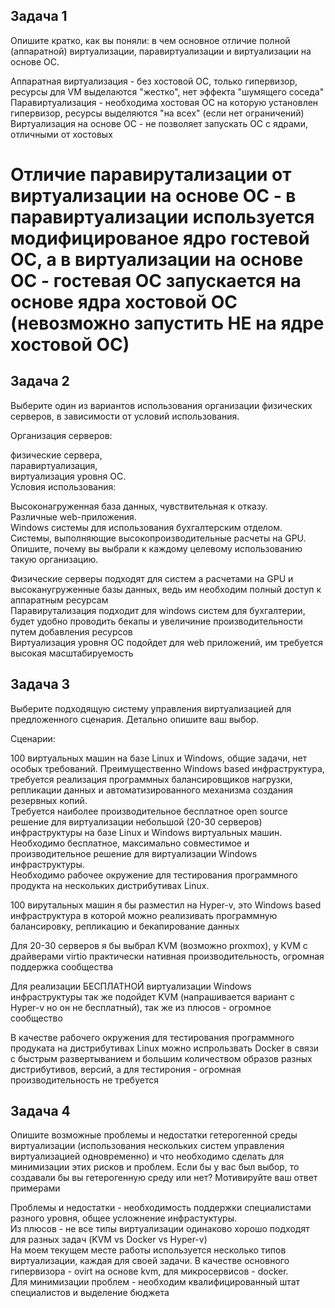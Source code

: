 ## Задача 1
Опишите кратко, как вы поняли: в чем основное отличие полной (аппаратной) виртуализации, паравиртуализации и виртуализации на основе ОС.    

Аппаратная виртуализация - без хостовой ОС, только гипервизор, ресурсы для VM выделаются "жестко", нет эффекта "шумящего соседа"    
Паравиртуализация - необходима хостовая ОС на которую установлен гипервизор, ресурсы выделяются "на всех" (если нет ограничений)  
Виртуализация на основе ОС - не позволяет запускать ОС с ядрами, отличными от хостовых  

# Отличие паравирутализации от виртуализации на основе ОС - в паравиртуализации используется модифицированое ядро гостевой ОС, а в виртуализации на основе ОС - гостевая ОС запускается на основе ядра хостовой ОС (невозможно запустить НЕ на ядре хостовой ОС)

## Задача 2
Выберите один из вариантов использования организации физических серверов, в зависимости от условий использования.  

Организация серверов:  

физические сервера,  
паравиртуализация,  
виртуализация уровня ОС.  
Условия использования:  

Высоконагруженная база данных, чувствительная к отказу.  
Различные web-приложения.  
Windows системы для использования бухгалтерским отделом.  
Системы, выполняющие высокопроизводительные расчеты на GPU.  
Опишите, почему вы выбрали к каждому целевому использованию такую организацию.    

Физические серверы подходят для систем а расчетами на GPU и высоканугруженные базы данных, ведь им необходим полный доступ к аппаратным ресурсам  
Паравирутализация подходит для windows систем для бухгалтерии, будет удобно проводить бекапы и увеличиние производительности путем добавления ресурсов  
Виртуализация уровня ОС подойдет для web приложений, им требуется высокая масштабируемость   
 
## Задача 3
Выберите подходящую систему управления виртуализацией для предложенного сценария. Детально опишите ваш выбор.  

Сценарии:  

100 виртуальных машин на базе Linux и Windows, общие задачи, нет особых требований. Преимущественно Windows based инфраструктура, требуется реализация программных   балансировщиков нагрузки, репликации данных и автоматизированного механизма создания резервных копий.  
Требуется наиболее производительное бесплатное open source решение для виртуализации небольшой (20-30 серверов) инфраструктуры на базе Linux и Windows виртуальных машин.  
Необходимо бесплатное, максимально совместимое и производительное решение для виртуализации Windows инфраструктуры.  
Необходимо рабочее окружение для тестирования программного продукта на нескольких дистрибутивах Linux.    

100 вирутальных машин я бы разместил на Hyper-v, это Windows based инфраструктура в которой можно реализивать программную балансировку, репликацию и бекапирование данных  

Для 20-30 серверов я бы выбрал KVM (возможно proxmox), у KVM с драйверами virtio практически нативная производительность, огромная поддержка сообщества  

Для реализации БЕСПЛАТНОЙ виртуализации Windows инфраструктуры так же подойдет KVM (напрашивается вариант с Hyper-v но он не бесплатный), так же из плюсов - огромное сообщество    

В качестве рабочего окружения для тестирования программного продуката на дистрибутивах Linux можно испрользвать Docker в связи с быстрым развертыванием и большим количеством образов разных дистрибутивов, версий, а для тестирония - огромная производительность не требуется    

## Задача 4
Опишите возможные проблемы и недостатки гетерогенной среды виртуализации (использования нескольких систем управления виртуализацией одновременно) и что необходимо сделать для минимизации этих рисков и проблем. Если бы у вас был выбор, то создавали бы вы гетерогенную среду или нет? Мотивируйте ваш ответ примерами   

Проблемы и недостатки - необходимость поддержки специалистами разного уровня, общее усложнение инфрастуктуры.    
Из плюсов - не все типы виртуализации одинаково хорошо подходят для разных задач (KVM vs Docker vs Hyper-v)    
На моем текущем месте работы используется несколько типов виртуализации, каждая для своей задачи. В качестве основного гипервизора - ovirt на основе kvm, для микросервисов - docker.    
Для минимизации проблем - необходим квалифицированный штат специалистов и выделение бюджета  
